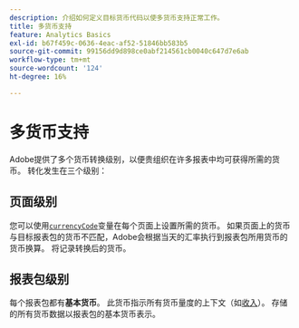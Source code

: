 ```yaml
---
description: 介绍如何定义目标货币代码以使多货币支持正常工作。
title: 多货币支持
feature: Analytics Basics
exl-id: b67f459c-0636-4eac-af52-51846bb583b5
source-git-commit: 99156dd9d898ce0abf214561cb0040c647d7e6ab
workflow-type: tm+mt
source-wordcount: '124'
ht-degree: 16%

---
```


# 多货币支持

Adobe提供了多个货币转换级别，以便贵组织在许多报表中均可获得所需的货币。 转化发生在三个级别：

## 页面级别

您可以使用[`currencyCode`](/help/implement/vars/config-vars/currencycode.md)变量在每个页面上设置所需的货币。 如果页面上的货币与目标报表包的货币不匹配，Adobe会根据当天的汇率执行到报表包所用货币的货币换算。 将记录转换后的货币。

## 报表包级别

每个报表包都有&#x200B;**基本货币**。 此货币指示所有货币量度的上下文（如[收入](/help/components/metrics/revenue.md)）。 存储的所有货币数据以报表包的基本货币表示。

